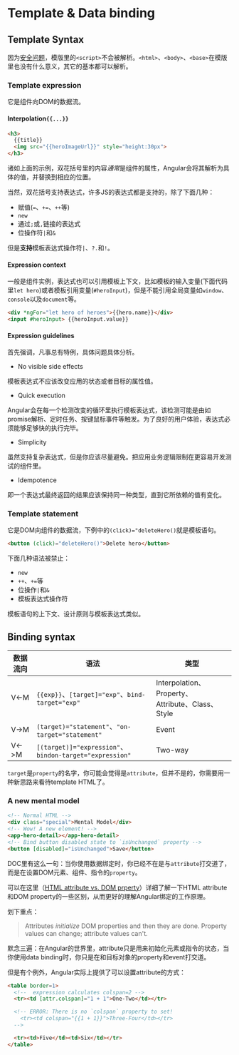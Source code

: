 # Template & Data binding

## Template Syntax

因为[安全问题](https://angular.io/guide/security)，模版里的`<script>`不会被解析。`<html>`、`<body>`、`<base>`在模版里也没有什么意义，其它的基本都可以解析。

### Template expression

它是组件向DOM的数据流。

#### Interpolation`{{...}}`

```html
<h3>
  {{title}}
  <img src="{{heroImageUrl}}" style="height:30px">
</h3>
```

诸如上面的示例，双花括号里的内容*通常*是组件的属性，Angular会将其解析为具体的值，并替换到相应的位置。

当然，双花括号支持表达式，许多JS的表达式都是支持的，除了下面几种：

* 赋值(`=`、`+=`、`++`等)
* `new`
* 通过`;`或`,`链接的表达式
* 位操作符`|`和`&`

但是**支持**模板表达式操作符`|`、`?.`和`!`。

#### Expression context

一般是组件实例，表达式也可以引用模板上下文，比如模板的输入变量(下面代码里`let hero`)或者模板引用变量(`#heroInput`)，但是不能引用全局变量如`window`、`console`以及`document`等。

```html
<div *ngFor="let hero of heroes">{{hero.name}}</div>
<input #heroInput> {{heroInput.value}}
```

#### Expression guidelines

首先强调，凡事总有特例，具体问题具体分析。

* No visible side effects

模板表达式不应该改变应用的状态或者目标的属性值。

* Quick execution

Angular会在每一个检测改变的循环里执行模板表达式，该检测可能是由如promise解析、定时任务、按键鼠标事件等触发。为了良好的用户体验，表达式必须能够足够快的执行完毕。

* Simplicity

虽然支持复杂表达式，但是你应该尽量避免。把应用业务逻辑限制在更容易开发测试的组件里。

* Idempotence

即一个表达式最终返回的结果应该保持同一种类型，直到它所依赖的值有变化。

### Template statement

它是DOM向组件的数据流，下例中的`(click)="deleteHero()`就是模板语句。

```html
<button (click)="deleteHero()">Delete hero</button>
```

下面几种语法被禁止：

* `new`
* `++`、`+=`等
* 位操作`|`和`&`
* 模板表达式操作符

模板语句的上下文、设计原则与模板表达式类似。

## Binding syntax

|数据流向|语法|类型|
|----|----|----|
|V<-M|`{{exp}}`、`[target]="exp"`、`bind-target="exp"`|Interpolation、Property、Attribute、Class、Style|
|V->M|`(target)="statement"`、`"on-target="statement"`|Event|
|V<->M|`[(target)]="expression"`、`bindon-target="expression"`|Two-way|

`target`是`property`的名字，你可能会觉得是`attribute`，但并不是的，你需要用一种新思路来看待template HTML了。

### A new mental model

```html
<!-- Normal HTML -->
<div class="special">Mental Model</div>
<!-- Wow! A new element! -->
<app-hero-detail></app-hero-detail>
<!-- Bind button disabled state to `isUnchanged` property -->
<button [disabled]="isUnchanged">Save</button>
```

DOC里有这么一句：当你使用数据绑定时，你已经不在是与`attribute`打交道了，而是在设置DOM元素、组件、指令的`property`。

可以在这里（[HTML attribute vs. DOM prperty](https://angular.io/guide/template-syntax#html-attribute-vs-dom-property)）详细了解一下HTML attribute和DOM property的一些区别，从而更好的理解Angular绑定的工作原理。

划下重点：
>Attributes *initialize* DOM properties and then they are done. Property values can change; attribute values can't.

默念三遍：在Angular的世界里，attribute只是用来初始化元素或指令的状态，当你使用data binding时，你只是在和目标对象的property和event打交道。

但是有个例外，Angular实际上提供了可以设置attribute的方式：

```html
<table border=1>
  <!--  expression calculates colspan=2 -->
  <tr><td [attr.colspan]="1 + 1">One-Two</td></tr>

  <!-- ERROR: There is no `colspan` property to set!
    <tr><td colspan="{{1 + 1}}">Three-Four</td></tr>
  -->

  <tr><td>Five</td><td>Six</td></tr>
</table>
```
